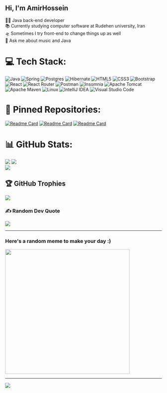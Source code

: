 
 ### <h2>Hi,  I'm AmirHossein</h2>

👨‍💻 Java back-end developer <br>
📚 Currently studying computer software at Rudehen university, Iran <br>
🛸 Sometimes I try front-end to change things up as well<br>
💬 Ask me about music and Java

# 💻 Tech Stack:
 ![Java](https://img.shields.io/badge/java-%23ED8B00.svg?style=for-the-badge&logo=openjdk&logoColor=white)
 ![Spring](https://img.shields.io/badge/spring-%236DB33F.svg?style=for-the-badge&logo=spring&logoColor=white)
 ![Postgres](https://img.shields.io/badge/postgres-%23316192.svg?style=for-the-badge&logo=postgresql&logoColor=white)
 ![Hibernate](https://img.shields.io/badge/Hibernate-59666C?style=for-the-badge&logo=Hibernate&logoColor=white)
 ![HTML5](https://img.shields.io/badge/html5-%23E34F26.svg?style=for-the-badge&logo=html5&logoColor=white)
 ![CSS3](https://img.shields.io/badge/css3-%231572B6.svg?style=for-the-badge&logo=css3&logoColor=white)
 ![Bootstrap](https://img.shields.io/badge/bootstrap-%238511FA.svg?style=for-the-badge&logo=bootstrap&logoColor=white)
 ![React](https://img.shields.io/badge/react-%2320232a.svg?style=for-the-badge&logo=react&logoColor=%2361DAFB)
 ![React Router](https://img.shields.io/badge/React_Router-CA4245?style=for-the-badge&logo=react-router&logoColor=white)
 ![Postman](https://img.shields.io/badge/Postman-FF6C37?style=for-the-badge&logo=postman&logoColor=white)
 ![Insomnia](https://img.shields.io/badge/Insomnia-black?style=for-the-badge&logo=insomnia&logoColor=5849BE)
 ![Apache Tomcat](https://img.shields.io/badge/apache%20tomcat-%23F8DC75.svg?style=for-the-badge&logo=apache-tomcat&logoColor=black)
 ![Apache Maven](https://img.shields.io/badge/Apache%20Maven-C71A36?style=for-the-badge&logo=Apache%20Maven&logoColor=white)
 ![Linux](https://img.shields.io/badge/Linux-FCC624?style=for-the-badge&logo=linux&logoColor=black)
 ![IntelliJ IDEA](https://img.shields.io/badge/IntelliJIDEA-000000.svg?style=for-the-badge&logo=intellij-idea&logoColor=white)
 ![Visual Studio Code](https://img.shields.io/badge/Visual%20Studio%20Code-0078d7.svg?style=for-the-badge&logo=visual-studio-code&logoColor=white)
 
# 📌 Pinned Repositories:
 [![Readme Card](https://github-readme-stats.vercel.app/api/pin/?username=AmirTghizde&repo=ServiceOrderingSystem&theme=tokyonight)](https://github.com/AmirTghizde/service-ordering-system/tree/master)
 [![Readme Card](https://github-readme-stats.vercel.app/api/pin/?username=AmirTghizde&repo=front-end-collection&theme=tokyonight)](https://github.com/AmirTghizde/front-end-collection)
 [![Readme Card](https://github-readme-stats.vercel.app/api/pin/?username=AmirTghizde&repo=TSVAnalyzer&theme=tokyonight)](https://github.com/AmirTghizde/TSVAnalyzer)
 
# 📊 GitHub Stats:
![](https://github-readme-stats.vercel.app/api?username=AmirTghizde&theme=transparent&hide_border=false&include_all_commits=true&count_private=false)
![](https://github-readme-stats.vercel.app/api/top-langs/?username=AmirTghizde&theme=transparent&hide_border=false&include_all_commits=true&count_private=false&layout=compact)<br/>
![](https://github-readme-streak-stats.herokuapp.com/?user=AmirTghizde&theme=transparent&hide_border=false)


## 🏆 GitHub Trophies
![](https://github-profile-trophy.vercel.app/?username=AmirTghizde&theme=gruvbox&no-frame=false&no-bg=true&margin-w=4)

### ✍️ Random Dev Quote
![](https://quotes-github-readme.vercel.app/api?type=horizontal&theme=dark)

---
<h3>Here's a random meme to make your day :)</h3>
<img src='https://randommeme-five.vercel.app/' style="height: 400px;"/>

---
[![](https://visitcount.itsvg.in/api?id=AmirTghizde&icon=0&color=0)](https://visitcount.itsvg.in)

<!-- Proudly created with GPRM ( https://gprm.itsvg.in ) -->

<!-- Proudly created with GPRM ( https://gprm.itsvg.in ) -->
